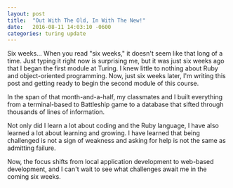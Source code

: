 ```yaml
---
layout: post
title:  "Out With The Old, In With The New!"
date:   2016-08-11 14:03:10 -0600
categories: turing update
---
```

Six weeks... When you read "six weeks," it doesn't seem like that long of a time.  Just typing it right now is surprising me, but it was just six weeks ago that I began the first module at Turing.  I knew little to nothing about Ruby and object-oriented programming.  Now, just six weeks later, I'm writing this post and getting ready to begin the second module of this course.

In the span of that month-and-a-half, my classmates and I built everything from a terminal-based to Battleship game to a database that sifted through thousands of lines of information.

Not only did I learn a lot about coding and the Ruby language, I have also learned a lot about learning and growing.  I have learned that being challenged is not a sign of weakness and asking for help is not the same as admitting failure.

Now, the focus shifts from local application development to web-based development, and I can't wait to see what challenges await me in the coming six weeks.
